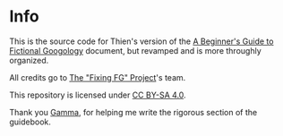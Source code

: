 # Info
This is the source code for Thien's version of the [A Beginner's Guide to Fictional Googology](https://docs.google.com/document/d/1OgcMHg1X3fD6hX309CrTS4PvUZTVNiLcc46ypAf5fn8/edit?tab=t.0) document, but revamped and is more throughly organized.

All credits go to [The "Fixing FG" Project](https://discord.gg/cPbszg4J2d)'s team.

This repository is licensed under [CC BY-SA 4.0](https://creativecommons.org/licenses/by-sa/4.0/).

Thank you [Gamma](https://www.youtube.com/@GammasMagicalPlace), for helping me write the rigorous section of the guidebook.
